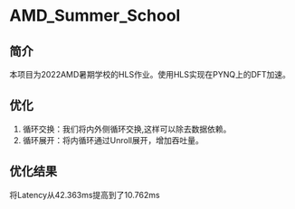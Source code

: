# AMD_Summer_School
## 简介
本项目为2022AMD暑期学校的HLS作业。使用HLS实现在PYNQ上的DFT加速。
## 优化
1. 循环交换：我们将内外侧循环交换,这样可以除去数据依赖。
2. 循环展开：将内循环通过Unroll展开，增加吞吐量。
## 优化结果
将Latency从42.363ms提高到了10.762ms
